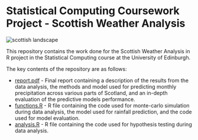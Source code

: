 # Statistical Computing Coursework Project - Scottish Weather Analysis

![scottish landscape](assets/scottish-weather-banner.png)

This repository contains the work done for the Scottish Weather Analysis in R project in the Statistical Computing course at the University of Edinburgh.

The key contents of the repository are as follows:
* [report.pdf](https://github.com/axeleichelmann/StatComp-Project/blob/main/report.pdf) - Final report containing a description of the results from the data analysis, the methods and model used for predicting monthly precipitation across various parts of Scotland, and an in-depth evaluation of the predictive models performance.
* [functions.R](https://github.com/axeleichelmann/StatComp-Project/blob/main/functions.R) - R file containing the code used for monte-carlo simulation during data analysis, the model used for rainfall prediction, and the code used for model evaluation.
* [analysis.R](https://github.com/axeleichelmann/StatComp-Project/blob/main/analysis.R) - R file containing the code used for hypothesis testing during data analysis.
